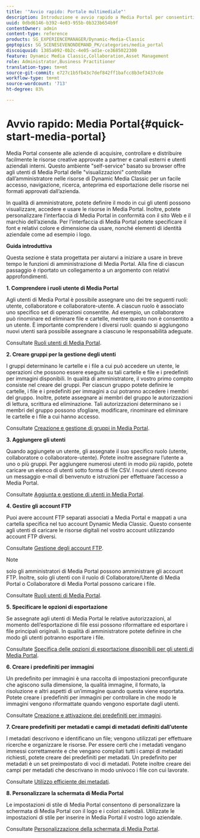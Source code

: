 ```yaml
---
title: '"Avvio rapido: Portale multimediale"'
description: Introduzione e avvio rapido a Media Portal per consentirti di iniziare a utilizzare rapidamente le tecniche e l’amministrazione di Media Portal.
uuid: 0dbd6146-b392-4e03-955b-0b323b654b9f
contentOwner: admin
content-type: reference
products: SG_EXPERIENCEMANAGER/Dynamic-Media-Classic
geptopics: SG_SCENESEVENONDEMAND_PK/categories/media_portal
discoiquuid: 1385a092-0b2c-4e05-ad1e-ce3685022300
feature: Dynamic Media Classic,Collaboration,Asset Management
role: Administrator,Business Practitioner
translation-type: tm+mt
source-git-commit: e727c1b5fb43c7def842ff1bafcc8b3ef3437cde
workflow-type: tm+mt
source-wordcount: '713'
ht-degree: 83%

---
```



# Avvio rapido: Media Portal{#quick-start-media-portal}

Media Portal consente alle aziende di acquisire, controllare e distribuire facilmente le risorse creative approvate a partner e canali esterni e utenti aziendali interni. Questo ambiente &quot;self-service&quot; basato su browser offre agli utenti di Media Portal delle &quot;visualizzazioni&quot; controllate dall’amministratore nelle risorse di Dynamic Media Classic per un facile accesso, navigazione, ricerca, anteprima ed esportazione delle risorse nei formati approvati dall’azienda.

In qualità di amministratore, potete definire il modo in cui gli utenti possono visualizzare, accedere e usare le risorse in Media Portal. Inoltre, potete personalizzare l’interfaccia di Media Portal in conformità con il sito Web e il marchio dell’azienda. Per l’interfaccia di Media Portal potete specificare il font e relativi colore e dimensione da usare, nonché elementi di identità aziendale come ad esempio i logo.

**Guida introduttiva**

Questa sezione è stata progettata per aiutarvi a iniziare a usare in breve tempo le funzioni di amministrazione di Media Portal. Alla fine di ciascun passaggio è riportato un collegamento a un argomento con relativi approfondimenti.

**1. Comprendere i ruoli utente di Media Portal**

Agli utenti di Media Portal è possibile assegnare uno dei tre seguenti ruoli: utente, collaboratore e collaboratore-utente. A ciascun ruolo è associato uno specifico set di operazioni consentite. Ad esempio, un collaboratore può rinominare ed eliminare file e cartelle, mentre questo non è consentito a un utente. È importante comprendere i diversi ruoli: quando si aggiungono nuovi utenti sarà possibile assegnare a ciascuno le responsabilità adeguate. 

Consultate [Ruoli utenti di Media Portal](media-portal-user-roles.md#media_portal_user_roles).

**2. Creare gruppi per la gestione degli utenti**

I gruppi determinano le cartelle e i file a cui può accedere un utente, le operazioni che possono essere eseguite su tali cartelle e file e i predefiniti per immagini disponibili. In qualità di amministratore, il vostro primo compito consiste nel creare dei gruppi. Per ciascun gruppo potete definire le cartelle, i file e i predefiniti per immagini a cui potranno accedere i membri del gruppo. Inoltre, potete assegnare ai membri del gruppo le autorizzazioni di lettura, scrittura ed eliminazione. Tali autorizzazioni determinano se i membri del gruppo possono sfogliare, modificare, rinominare ed eliminare le cartelle e i file a cui hanno accesso. 

Consultate [Creazione e gestione di gruppi in Media Portal](creating-media-portal-groups.md#creating_and_managing_media_portal_groups).

**3. Aggiungere gli utenti**

Quando aggiungete un utente, gli assegnate il suo specifico ruolo (utente, collaboratore o collaboratore-utente). Potete inoltre assegnare l’utente a uno o più gruppi. Per aggiungere numerosi utenti in modo più rapido, potete caricare un elenco di utenti sotto forma di file CSV. I nuovi utenti ricevono un messaggio e-mail di benvenuto e istruzioni per effettuare l’accesso a Media Portal. 

Consultate [Aggiunta e gestione di utenti in Media Portal](adding-media-portal-users.md#adding_and_managing_media_portal_users).

**4. Gestire gli account FTP**

Puoi avere account FTP separati associati a Media Portal e mappati a una cartella specifica nel tuo account Dynamic Media Classic. Questo consente agli utenti di caricare le risorse digitali nel vostro account utilizzando account FTP diversi.

Consultate [Gestione degli account FTP](ftp-accounts.md#managing_ftp_accounts).

>[!NOTE]
>
>solo gli amministratori di Media Portal possono amministrare gli account FTP. Inoltre, solo gli utenti con il ruolo di Collaboratore/Utente di Media Portal o Collaboratore di Media Portal possono caricare i file.

Consultate [Ruoli utenti di Media Portal](media-portal-user-roles.md#media_portal_user_roles).

**5. Specificare le opzioni di esportazione**

Se assegnate agli utenti di Media Portal le relative autorizzazioni, al momento dell’esportazione di file essi possono riformattare ed esportare i file principali originali. In qualità di amministratore potete definire in che modo gli utenti potranno esportare i file. 

Consultate [Specifica delle opzioni di esportazione disponibili per gli utenti di Media Portal](specifying-export-options-available-media.md#specifying_export_options_available_to_media_portal_users).

**6. Creare i predefiniti per immagini**

Un predefinito per immagini è una raccolta di impostazioni preconfigurate che agiscono sulla dimensione, la qualità immagine, il formato, la risoluzione e altri aspetti di un’immagine quando questa viene esportata. Potete creare i predefiniti per immagini per controllare in che modo le immagini vengono riformattate quando vengono esportate dagli utenti. 

Consultate [Creazione e attivazione dei predefiniti per immagini](creating-enabling-image-presets.md#creating_and_enabling_image_presets).

**7. Creare predefiniti per metadati e campi di metadati definiti dall’utente**

I metadati descrivono e identificano un file; vengono utilizzati per effettuare ricerche e organizzare le risorse. Per essere certi che i metadati vengano immessi correttamente e che vengano compilati tutti i campi di metadati richiesti, potete creare dei predefiniti per metadati. Un predefinito per metadati è un set preimpostato di voci di metadati. Potete inoltre creare dei campi per metadati che descrivano in modo univoco i file con cui lavorate. 

Consultate [Utilizzo efficiente dei metadati](making-efficient-metadata.md#making_more_efficient_use_of_metadata).

**8. Personalizzare la schermata di Media Portal**

Le impostazioni di stile di Media Portal consentono di personalizzare la schermata di Media Portal con il logo e i colori aziendali. Utilizzate le impostazioni di stile per inserire in Media Portal il vostro logo aziendale. 

Consultate [Personalizzazione della schermata di Media Portal](customizing-media-portal-screen.md#customizing_the_media_portal_screen).
